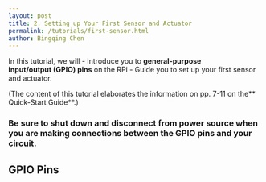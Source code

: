 ```yaml
---
layout: post
title: 2. Setting up Your First Sensor and Actuator  
permalink: /tutorials/first-sensor.html
author: Bingqing Chen
---
```

In this tutorial, we will
	- Introduce you to **general-purpose input/output (GPIO) pins** on the RPi
	- Guide you to set up your first sensor and actuator. 

(The content of this tutorial elaborates the information on pp. 7-11 on the** Quick-Start Guide**.)

### **Be sure to shut down and disconnect from power source when you are making connections between the GPIO pins and your circuit.** 

## GPIO Pins






